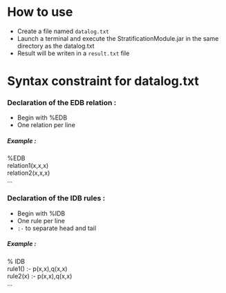 # How to use

- Create a file named `datalog.txt`
- Launch a terminal and execute the StratificationModule.jar in the same directory as the datalog.txt
- Result will be writen in a `result.txt` file

# Syntax constraint for datalog.txt

### Declaration of the EDB relation :

- Begin with %EDB
- One relation per line

##### Example :

%EDB  
relation1(x,x,x)  
relation2(x,x,x)  
...  

### Declaration of the IDB rules :

- Begin with %IDB
- One rule per line
- `:-` to separate head and tail

##### Example :

% IDB  
rule1() :- p(x,x),q(x,x)  
rule2(x) :- p(x,x),q(x,x)  
...  
